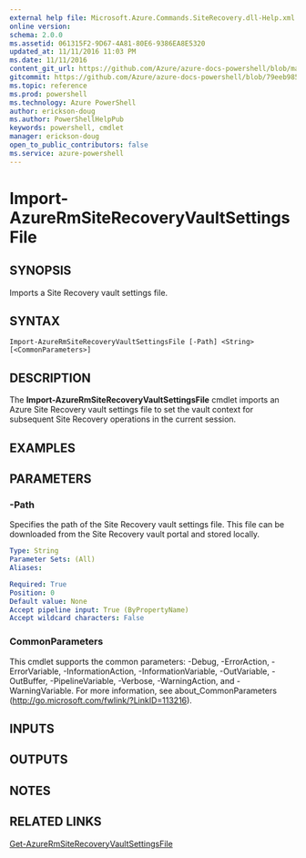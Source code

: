 ```yaml
---
external help file: Microsoft.Azure.Commands.SiteRecovery.dll-Help.xml
online version: 
schema: 2.0.0
ms.assetid: 061315F2-9D67-4A81-80E6-9386EA8E5320
updated_at: 11/11/2016 11:03 PM
ms.date: 11/11/2016
content_git_url: https://github.com/Azure/azure-docs-powershell/blob/master/azureps-cmdlets-docs/ResourceManager/AzureRM.SiteRecovery/v3.1.0/Import-AzureRmSiteRecoveryVaultSettingsFile.md
gitcommit: https://github.com/Azure/azure-docs-powershell/blob/79eeb985ea480979357fb4695832a0c3d29a48bf/azureps-cmdlets-docs/ResourceManager/AzureRM.SiteRecovery/v3.1.0/Import-AzureRmSiteRecoveryVaultSettingsFile.md
ms.topic: reference
ms.prod: powershell
ms.technology: Azure PowerShell
author: erickson-doug
ms.author: PowerShellHelpPub
keywords: powershell, cmdlet
manager: erickson-doug
open_to_public_contributors: false
ms.service: azure-powershell
---
```


# Import-AzureRmSiteRecoveryVaultSettingsFile

## SYNOPSIS
Imports a Site Recovery vault settings file.

## SYNTAX

```
Import-AzureRmSiteRecoveryVaultSettingsFile [-Path] <String> [<CommonParameters>]
```

## DESCRIPTION
The **Import-AzureRmSiteRecoveryVaultSettingsFile** cmdlet imports an Azure Site Recovery vault settings file to set the vault context for subsequent Site Recovery operations in the current session.

## EXAMPLES


## PARAMETERS

### -Path
Specifies the path of the Site Recovery vault settings file.
This file can be downloaded from the Site Recovery vault portal and stored locally.

```yaml
Type: String
Parameter Sets: (All)
Aliases:

Required: True
Position: 0
Default value: None
Accept pipeline input: True (ByPropertyName)
Accept wildcard characters: False
```

### CommonParameters
This cmdlet supports the common parameters: -Debug, -ErrorAction, -ErrorVariable, -InformationAction, -InformationVariable, -OutVariable, -OutBuffer, -PipelineVariable, -Verbose, -WarningAction, and -WarningVariable. For more information, see about_CommonParameters (http://go.microsoft.com/fwlink/?LinkID=113216).

## INPUTS

## OUTPUTS

## NOTES

## RELATED LINKS

[Get-AzureRmSiteRecoveryVaultSettingsFile](xref:ResourceManager/AzureRM.SiteRecovery/v3.1.0/Get-AzureRmSiteRecoveryVaultSettingsFile.md)
